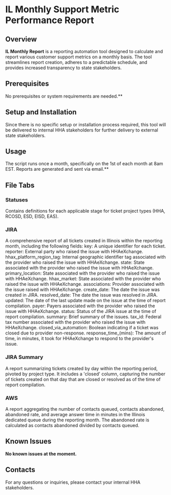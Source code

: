 # IL Monthly Support Metric Performance Report

## Overview

**IL Monthly Report** is a reporting automation tool designed to calculate and report various customer support metrics on a monthly basis. The tool streamlines report creation, adheres to a predictable schedule, and provides increased transparency to state stakeholders.

## Prerequisites

No prerequisites or system requirements are needed.**

## Setup and Installation

Since there is no specific setup or installation process required, this tool will be delivered to internal HHA stakeholders for further delivery to external state stakeholders.

## Usage

The script runs once a month, specifically on the 1st of each month at 8am EST. Reports are generated and sent via email.**

## File Tabs
### Statuses

Contains definitions for each applicable stage for ticket project types (HHA, RCOSD, ESD, EISD, EAS).

### JIRA
A comprehensive report of all tickets created in Illinois within the reporting month, including the following fields:
  key: A unique identifier for each ticket.
  reporter: External party who raised the issue with HHAeXchange.
  hhax_platform_region_tag: Internal geographic identifier tag associated with the provider who raised the issue with HHAeXchange.
  state: State associated with the provider who raised the issue with HHAeXchange.
  primary_location: State associated with the provider who raised the issue with HHAeXchange.
  hhax_market: State associated with the provider who raised the issue with HHAeXchange.
  associations: Provider associated with the issue raised with HHAeXchange.
  create_date: The date the issue was created in JIRA.
  resolved_date: The date the issue was resolved in JIRA.
  updated: The date of the last update made on the issue at the time of report compilation.
  payer: Payers associated with the provider who raised the issue with HHAeXchange.
  status: Status of the JIRA issue at the time of report compilation.
  summary: Brief summary of the issues.
  tax_id: Federal tax number associated with the provider who raised the issue with HHAeXchange.
  closed_via_automation: Boolean indicating if a ticket was closed due to provider non-response.
  response_time_(mins): The amount of time, in minutes, it took for HHAeXchange to respond to the provider's issue.

### JIRA Summary
A report summarizing tickets created by day within the reporting period, pivoted by project type. It includes a 'closed' column, capturing the number of tickets created on that day that are closed or resolved as of the time of report compilation.

### AWS
A report aggregating the number of contacts queued, contacts abandoned, abandoned rate, and average answer time in minutes in the Illinois dedicated queue during the reporting month. The abandoned rate is calculated as contacts abandoned divided by contacts queued.

## Known Issues

**No known issues at the moment.**

## Contacts

For any questions or inquiries, please contact your internal HHA stakeholders.
